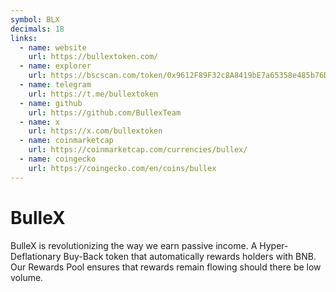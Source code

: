 ```yaml
---
symbol: BLX
decimals: 18
links:
  - name: website
    url: https://bullextoken.com/
  - name: explorer
    url: https://bscscan.com/token/0x9612F89F32c8A8419bE7a65358e485b76Db2d7f4
  - name: telegram
    url: https://t.me/bullextoken
  - name: github
    url: https://github.com/BullexTeam
  - name: x
    url: https://x.com/bullextoken
  - name: coinmarketcap
    url: https://coinmarketcap.com/currencies/bullex/
  - name: coingecko
    url: https://coingecko.com/en/coins/bullex
---
```


# BulleX

BulleX is revolutionizing the way we earn passive income. A Hyper-Deflationary Buy-Back token that automatically rewards holders with BNB. Our Rewards Pool ensures that rewards remain flowing should there be low volume.
